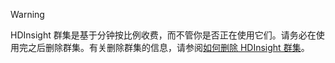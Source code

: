 

> [!WARNING]
> HDInsight 群集是基于分钟按比例收费，而不管你是否正在使用它们。请务必在使用完之后删除群集。有关删除群集的信息，请参阅[如何删除 HDInsight 群集](../articles/hdinsight/hdinsight-delete-cluster.md)。
> 
> 

<!---HONumber=AcomDC_0921_2016-->